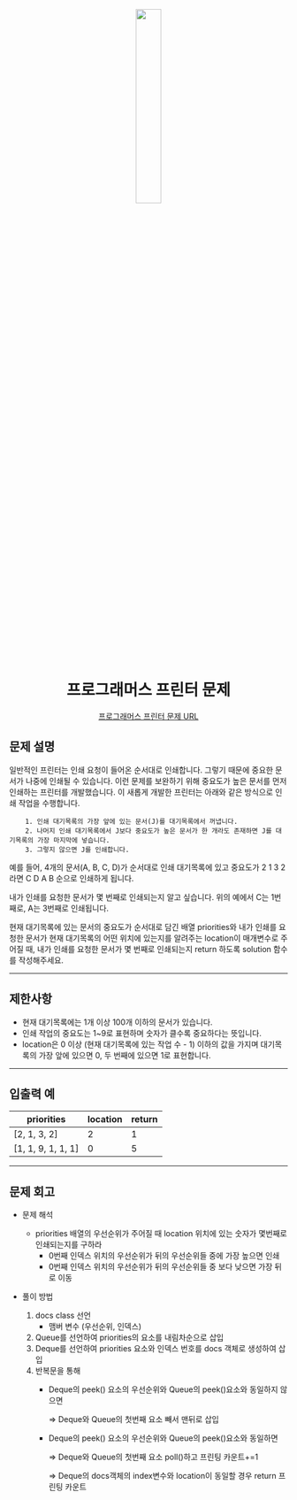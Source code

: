 <div align="center">
<img src="https://user-images.githubusercontent.com/81874493/223003940-988d4854-6c2c-456e-8c76-15b98545d8f5.png" width = "30%" height="30%">

# 프로그래머스 프린터 문제
[프로그래머스 프린터 문제 URL](https://school.programmers.co.kr/learn/courses/30/lessons/42587)



</div>



## 문제 설명
일반적인 프린터는 인쇄 요청이 들어온 순서대로 인쇄합니다. 그렇기 때문에 중요한 문서가 나중에 인쇄될 수 있습니다. 이런 문제를 보완하기 위해 중요도가 높은 문서를 먼저 인쇄하는 프린터를 개발했습니다. 이 새롭게 개발한 프린터는 아래와 같은 방식으로 인쇄 작업을 수행합니다.

```
    1. 인쇄 대기목록의 가장 앞에 있는 문서(J)를 대기목록에서 꺼냅니다.
    2. 나머지 인쇄 대기목록에서 J보다 중요도가 높은 문서가 한 개라도 존재하면 J를 대기목록의 가장 마지막에 넣습니다.
    3. 그렇지 않으면 J를 인쇄합니다.
```
예를 들어, 4개의 문서(A, B, C, D)가 순서대로 인쇄 대기목록에 있고 중요도가 2 1 3 2 라면 C D A B 순으로 인쇄하게 됩니다.

내가 인쇄를 요청한 문서가 몇 번째로 인쇄되는지 알고 싶습니다. 위의 예에서 C는 1번째로, A는 3번째로 인쇄됩니다.

현재 대기목록에 있는 문서의 중요도가 순서대로 담긴 배열 priorities와 내가 인쇄를 요청한 문서가 현재 대기목록의 어떤 위치에 있는지를 알려주는 location이 매개변수로 주어질 때, 내가 인쇄를 요청한 문서가 몇 번째로 인쇄되는지 return 하도록 solution 함수를 작성해주세요.

---

## 제한사항
* 현재 대기목록에는 1개 이상 100개 이하의 문서가 있습니다.
* 인쇄 작업의 중요도는 1~9로 표현하며 숫자가 클수록 중요하다는 뜻입니다.
* location은 0 이상 (현재 대기목록에 있는 작업 수 - 1) 이하의 값을 가지며 대기목록의 가장 앞에 있으면 0, 두 번째에 있으면 1로 표현합니다.

---
## 입출력 예

|priorities|location|return|
|----|---|---|
|[2, 1, 3, 2]|2|1|
|[1, 1, 9, 1, 1, 1]|0|5|

---
## 문제 회고

* 문제 해석
    * priorities 배열의 우선순위가 주어질 때 location 위치에 있는 숫자가 몇번째로 인쇄되는지를 구하라
      * 0번째 인덱스 위치의 우선순위가 뒤의 우선순위들 중에 가장 높으면 인쇄
      * 0번째 인덱스 위치의 우선순위가 뒤의 우선순위들 중 보다 낮으면 가장 뒤로 이동
            
    
* 풀이 방법
    1. docs class 선언
       * 맴버 변수 (우선순위, 인덱스) 
    2. Queue를 선언하여 priorities의 요소를 내림차순으로 삽입
    3. Deque를 선언하여 priorities 요소와 인덱스 번호를 docs 객체로 생성하여 삽입
    4. 반복문을 통해
        * Deque의 peek() 요소의 우선순위와 Queue의 peek()요소와 동일하지 않으면
            
            => Deque와 Queue의 첫번째 요소 빼서 맨뒤로 삽입
        * Deque의 peek() 요소의 우선순위와 Queue의 peek()요소와 동일하면
            
            => Deque와 Queue의 첫번째 요소 poll()하고 프린팅 카운트+=1
            
            => Deque의 docs객체의 index변수와 location이 동일할 경우 return 프린팅 카운트

